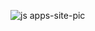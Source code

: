 ![js apps-site-pic](https://github.com/user-attachments/assets/b6cd62c8-c4d2-4dfa-9c0d-bd2a409a75b1)
